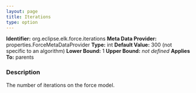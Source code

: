 ```yaml
---
layout: page
title: Iterations
type: option
---
```


**Identifier:** org.eclipse.elk.force.iterations
**Meta Data Provider:** properties.ForceMetaDataProvider
**Type:** int
**Default Value:**  300  (not specific to an algorithm)
**Lower Bound:**  1
**Upper Bound:** *not defined*
**Applies To:** parents

### Description
The number of iterations on the force model.


